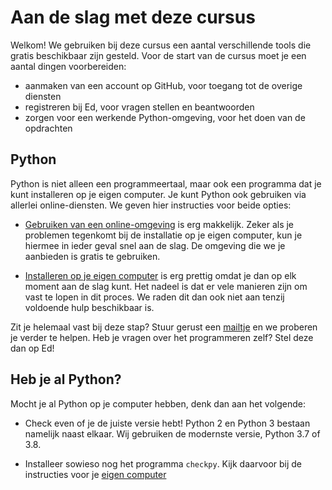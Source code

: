 # Aan de slag met deze cursus

Welkom! We gebruiken bij deze cursus een aantal verschillende tools die gratis beschikbaar zijn gesteld. Voor de start van de cursus moet je een aantal dingen voorbereiden:

- aanmaken van een account op GitHub, voor toegang tot de overige diensten
- registreren bij Ed, voor vragen stellen en beantwoorden
- zorgen voor een werkende Python-omgeving, voor het doen van de opdrachten

## Python

Python is niet alleen een programmeertaal, maar ook een programma dat je kunt installeren op je eigen computer. Je kunt Python ook gebruiken via allerlei online-diensten. We geven hier instructies voor beide opties:

- [Gebruiken van een online-omgeving](/naslag/installatie-online) is erg makkelijk. Zeker als je problemen tegenkomt bij de installatie op je eigen computer, kun je hiermee in ieder geval snel aan de slag. De omgeving die we je aanbieden is gratis te gebruiken.

- [Installeren op je eigen computer](/naslag/installatie-computer) is erg prettig omdat je dan op elk moment aan de slag kunt. Het nadeel is dat er vele manieren zijn om vast te lopen in dit proces. We raden dit dan ook niet aan tenzij voldoende hulp beschikbaar is.

Zit je helemaal vast bij deze stap? Stuur gerust een [mailtje](mailto:help@mprog.nl) en we proberen je verder te helpen. Heb je vragen over het programmeren zelf? Stel deze dan op Ed!

## Heb je al Python?

Mocht je al Python op je computer hebben, denk dan aan het volgende:

- Check even of je de juiste versie hebt! Python 2 en Python 3 bestaan namelijk naast elkaar. Wij gebruiken de modernste versie, Python 3.7 of 3.8.

- Installeer sowieso nog het programma `checkpy`. Kijk daarvoor bij de instructies voor je [eigen computer](/naslag/installatie-computer)
